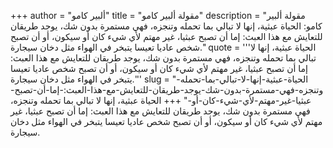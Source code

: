 +++
author = "ألبير كامو"
title = "مقولة ألبير كامو"
description = "مقولة ألبير كامو: ‏الحياة عبثية، إنها لا تبالي بما تحمله وتنجزه، فهي مستمرة بدون شك، يوجد طريقان للتعايش مع هذا العبث: إما أن تصبح عبثيا، غير مهتم لأي شيء كان أو سيكون، أو أن تصبح شخص عاديا تعيسا يتبخر في الهواء مثل دخان سيجارة."
quote = '''‏الحياة عبثية، إنها لا تبالي بما تحمله وتنجزه، فهي مستمرة بدون شك، يوجد طريقان للتعايش مع هذا العبث: إما أن تصبح عبثيا، غير مهتم لأي شيء كان أو سيكون، أو أن تصبح شخص عاديا تعيسا يتبخر في الهواء مثل دخان سيجارة.'''
slug = "‏الحياة-عبثية-إنها-لا-تبالي-بما-تحمله-وتنجزه-فهي-مستمرة-بدون-شك-يوجد-طريقان-للتعايش-مع-هذا-العبث:-إما-أن-تصبح-عبثيا-غير-مهتم-لأي-شيء-كان-أو-"
+++
‏الحياة عبثية، إنها لا تبالي بما تحمله وتنجزه، فهي مستمرة بدون شك، يوجد طريقان للتعايش مع هذا العبث: إما أن تصبح عبثيا، غير مهتم لأي شيء كان أو سيكون، أو أن تصبح شخص عاديا تعيسا يتبخر في الهواء مثل دخان سيجارة.
